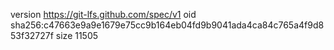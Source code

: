 version https://git-lfs.github.com/spec/v1
oid sha256:c47663e9a9e1679e75cc9b164eb04fd9b9041ada4ca84c765a4f9d853f32727f
size 11505
